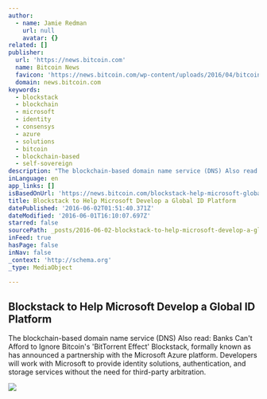 ```yaml
---
author:
  - name: Jamie Redman
    url: null
    avatar: {}
related: []
publisher:
  url: 'https://news.bitcoin.com'
  name: Bitcoin News
  favicon: 'https://news.bitcoin.com/wp-content/uploads/2016/04/bitcoin_fav.png'
  domain: news.bitcoin.com
keywords:
  - blockstack
  - blockchain
  - microsoft
  - identity
  - consensys
  - azure
  - solutions
  - bitcoin
  - blockchain-based
  - self-sovereign
description: "The blockchain-based domain name service (DNS) Also read: Banks Can't Afford to Ignore Bitcoin's 'BitTorrent Effect' Blockstack, formally known as has announced a partnership with the Microsoft Azure platform. Developers will work with Microsoft to provide identity solutions, authentication, and storage services without the need for third-party arbitration."
inLanguage: en
app_links: []
isBasedOnUrl: 'https://news.bitcoin.com/blockstack-help-microsoft-global-id/'
title: Blockstack to Help Microsoft Develop a Global ID Platform
datePublished: '2016-06-02T01:51:40.371Z'
dateModified: '2016-06-01T16:10:07.697Z'
starred: false
sourcePath: _posts/2016-06-02-blockstack-to-help-microsoft-develop-a-global-id-platform.md
inFeed: true
hasPage: false
inNav: false
_context: 'http://schema.org'
_type: MediaObject

---
```

<article style=""><h1>Blockstack to Help Microsoft Develop a Global ID Platform</h1><p>The blockchain-based domain name service (DNS) Also read: Banks Can't Afford to Ignore Bitcoin's 'BitTorrent Effect' Blockstack, formally known as has announced a partnership with the Microsoft Azure platform. Developers will work with Microsoft to provide identity solutions, authentication, and storage services without the need for third-party arbitration.</p><img src="https://news.bitcoin.com/wp-content/uploads/2016/05/Blockstack-and-Microsoft-to-Fuel-Digital-Identity-Solutions.jpg" /></article>